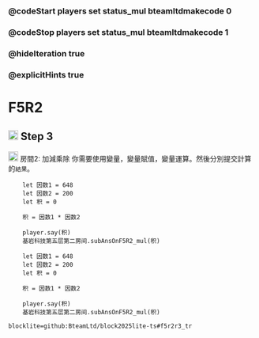 ### @codeStart players set status_mul bteamltdmakecode 0
### @codeStop players set status_mul bteamltdmakecode 1

### @hideIteration true
### @explicitHints true

# F5R2

## <img src="https://blocklite.20240806.xyz/tw/1/f5r2_mul" width="20" height="20"> Step 3
<img src="https://blocklite.20240806.xyz/tw/1/f5r2_mul" width="20" height="20"> 房間2: 加減乘除
你需要使用變量，變量賦值，變量運算。然後分別提交計算的``結果``。

```ghost
    let 因数1 = 648
    let 因数2 = 200
    let 积 = 0
    
    积 = 因数1 * 因数2

    player.say(积)
    基岩科技第五层第二房间.subAnsOnF5R2_mul(积)
```
```template
    let 因数1 = 648
    let 因数2 = 200
    let 积 = 0
    
    积 = 因数1 * 因数2

    player.say(积)
    基岩科技第五层第二房间.subAnsOnF5R2_mul(积)
```

```package
blocklite=github:BteamLtd/block2025lite-ts#f5r2r3_tr
``` 